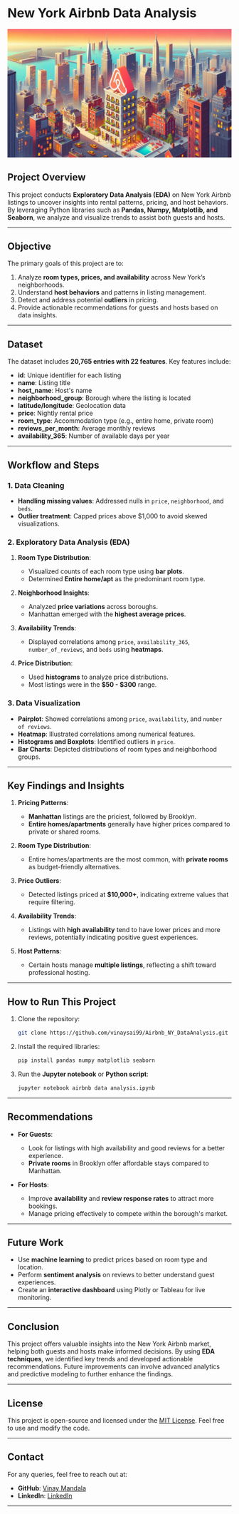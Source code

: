 # New York Airbnb Data Analysis

![](https://github.com/vinaysai99/Airbnb_NY_DataAnalysis/blob/main/airbnb_ny_bing.jpeg)

## Project Overview
This project conducts **Exploratory Data Analysis (EDA)** on New York Airbnb listings to uncover insights into rental patterns, pricing, and host behaviors. By leveraging Python libraries such as **Pandas, Numpy, Matplotlib, and Seaborn**, we analyze and visualize trends to assist both guests and hosts.

---

## Objective
The primary goals of this project are to:
1. Analyze **room types, prices, and availability** across New York’s neighborhoods.
2. Understand **host behaviors** and patterns in listing management.
3. Detect and address potential **outliers** in pricing.
4. Provide actionable recommendations for guests and hosts based on data insights.

---

## Dataset
The dataset includes **20,765 entries with 22 features**. Key features include:
- **id**: Unique identifier for each listing  
- **name**: Listing title  
- **host_name**: Host's name  
- **neighborhood_group**: Borough where the listing is located  
- **latitude/longitude**: Geolocation data  
- **price**: Nightly rental price  
- **room_type**: Accommodation type (e.g., entire home, private room)  
- **reviews_per_month**: Average monthly reviews  
- **availability_365**: Number of available days per year  

---

## Workflow and Steps

### 1. Data Cleaning
- **Handling missing values**: Addressed nulls in `price`, `neighborhood`, and `beds`.
- **Outlier treatment**: Capped prices above $1,000 to avoid skewed visualizations.

### 2. Exploratory Data Analysis (EDA)
1. **Room Type Distribution**:
   - Visualized counts of each room type using **bar plots**.
   - Determined **Entire home/apt** as the predominant room type.

2. **Neighborhood Insights**:
   - Analyzed **price variations** across boroughs.
   - Manhattan emerged with the **highest average prices**.

3. **Availability Trends**:
   - Displayed correlations among `price`, `availability_365`, `number_of_reviews`, and `beds` using **heatmaps**.

4. **Price Distribution**:
   - Used **histograms** to analyze price distributions.
   - Most listings were in the **$50 - $300** range.

### 3. Data Visualization
- **Pairplot**: Showed correlations among `price`, `availability`, and `number of reviews`.
- **Heatmap**: Illustrated correlations among numerical features.
- **Histograms and Boxplots**: Identified outliers in `price`.
- **Bar Charts**: Depicted distributions of room types and neighborhood groups.

---

## Key Findings and Insights
1. **Pricing Patterns**:  
   - **Manhattan** listings are the priciest, followed by Brooklyn.  
   - **Entire homes/apartments** generally have higher prices compared to private or shared rooms.  

2. **Room Type Distribution**:  
   - Entire homes/apartments are the most common, with **private rooms** as budget-friendly alternatives.

3. **Price Outliers**:  
   - Detected listings priced at **$10,000+**, indicating extreme values that require filtering.

4. **Availability Trends**:  
   - Listings with **high availability** tend to have lower prices and more reviews, potentially indicating positive guest experiences.

5. **Host Patterns**:  
   - Certain hosts manage **multiple listings**, reflecting a shift toward professional hosting.

---

## How to Run This Project
1. Clone the repository:
   ```bash
   git clone https://github.com/vinaysai99/Airbnb_NY_DataAnalysis.git
   ```
2. Install the required libraries:
   ```bash
   pip install pandas numpy matplotlib seaborn
   ```
3. Run the **Jupyter notebook** or **Python script**:
   ```bash
   jupyter notebook airbnb data analysis.ipynb
   ```

---

## Recommendations
- **For Guests**: 
   - Look for listings with high availability and good reviews for a better experience.
   - **Private rooms** in Brooklyn offer affordable stays compared to Manhattan.

- **For Hosts**:  
   - Improve **availability** and **review response rates** to attract more bookings.
   - Manage pricing effectively to compete within the borough's market.

---

## Future Work
- Use **machine learning** to predict prices based on room type and location.
- Perform **sentiment analysis** on reviews to better understand guest experiences.
- Create an **interactive dashboard** using Plotly or Tableau for live monitoring.

---

## Conclusion
This project offers valuable insights into the New York Airbnb market, helping both guests and hosts make informed decisions. By using **EDA techniques**, we identified key trends and developed actionable recommendations. Future improvements can involve advanced analytics and predictive modeling to further enhance the findings.

---

## License
This project is open-source and licensed under the [MIT License](https://opensource.org/licenses/MIT). Feel free to use and modify the code.

---

## Contact
For any queries, feel free to reach out at:
- **GitHub**: [Vinay Mandala](https://github.com/vinaysai99)  
- **LinkedIn**: [LinkedIn](www.linkedin.com/in/vinaymandala99)  

---
